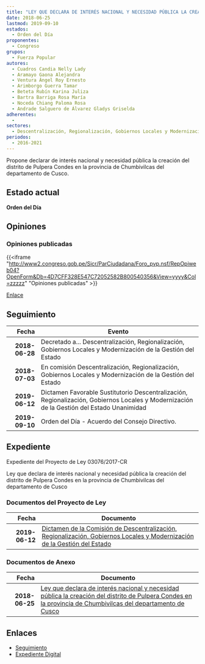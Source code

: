 ```yaml
---
title: "LEY QUE DECLARA DE INTERÉS NACIONAL Y NECESIDAD PÚBLICA LA CREACIÓN DEL DISTRITO DE PULPERA CONDES EN LA PROVINCIA DE CHUMBIVILCAS DEL DEPARTAMENTO DE CUSCO"
date: 2018-06-25
lastmod: 2019-09-10
estados: 
  - Orden del Día
proponentes: 
  - Congreso
grupos: 
  - Fuerza Popular
autores: 
  - Cuadros Candia Nelly Lady
  - Aramayo Gaona Alejandra
  - Ventura Ángel Roy Ernesto
  - Arimborgo Guerra Tamar
  - Beteta Rubín Karina Juliza
  - Bartra Barriga Rosa María
  - Noceda Chiang Paloma Rosa
  - Andrade Salguero de Álvarez Gladys Griselda
adherentes: 
  - 
sectores: 
  - Descentralización, Regionalización, Gobiernos Locales y Modernización de la Gestión del Estado
periodos: 
  - 2016-2021
---
```


Propone declarar de interés nacional y necesidad pública la creación del distrito de Pulpera Condes en la provincia de Chumbivilcas del departamento de Cusco.


## Estado actual

**Orden del Día**

## Opiniones

### Opiniones publicadas

{{<iframe "http://www2.congreso.gob.pe/Sicr/ParCiudadana/Foro_pvp.nsf/RepOpiweb04?OpenForm&Db=4D7CFF328E547C72052582B800540356&View=yyyy&Col=zzzzz" "Opiniones publicadas" >}}

[Enlace](http://www2.congreso.gob.pe/Sicr/ParCiudadana/Foro_pvp.nsf/RepOpiweb04?OpenForm&Db=4D7CFF328E547C72052582B800540356&View=yyyy&Col=zzzzz)

## Seguimiento

| Fecha | Evento |
|------:|--------|
| **2018-06-28** | Decretado a... Descentralización, Regionalización, Gobiernos Locales y Modernización de la Gestión del Estado|
| **2018-07-03** | En comisión Descentralización, Regionalización, Gobiernos Locales y Modernización de la Gestión del Estado|
| **2019-06-12** | Dictamen Favorable Sustitutorio Descentralización, Regionalización, Gobiernos Locales y Modernización de la Gestión del Estado Unanimidad|
| **2019-09-10** | Orden del Día - Acuerdo del Consejo Directivo.|


## Expediente

Expediente del Proyecto de Ley 03076/2017-CR

Ley que declara de interés nacional y necesidad pública la creación del distrito de Pulpera Condes en la provincia de Chumbivilcas del departamento de Cusco


### Documentos del Proyecto de Ley

| Fecha | Documento |
|------:|--------|
| **2019-06-12** | [Dictamen de la Comisión de Descentralización, Regionalización, Gobiernos Locales y Modernización de la Gestión del Estado](http://www.leyes.congreso.gob.pe/Documentos/2016_2021/Dictamenes/Proyectos_de_Ley/03076DC08MAY20190612.pdf) |

### Documentos de Anexo

| Fecha | Documento |
|------:|--------|
| **2018-06-25** | [Ley que declara de interés nacional y necesidad pública la creación del distrito de Pulpera Condes en la provincia de Chumbivilcas del departamento de Cusco](http://www.leyes.congreso.gob.pe/Documentos/2016_2021/Proyectos_de_Ley_y_de_Resoluciones_Legislativas/PL0307620180625.pdf) |

## Enlaces 

- [Seguimiento](http://www2.congreso.gob.pe/Sicr/TraDocEstProc/CLProLey2016.nsf/f7fff46988ca05b1052578e100829cc7/c71264a41ca520e7052582b80051628f?OpenDocument)
- [Expediente Digital](http://www2.congreso.gob.pe/Sicr/TraDocEstProc/CLProLey2016.nsf/f7fff46988ca05b1052578e100829cc7/c71264a41ca520e7052582b80051628f?OpenDocument&Click=05257FB7005EB655.eb71d0cf91d8294e05256cdf006b5706/$Body/0.1C6C)
